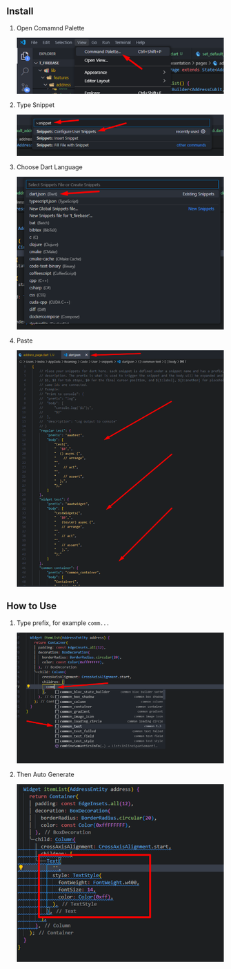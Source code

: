 ## Install

1. Open Comamnd Palette

   ![i1](ss/command_palette.png)

2. Type Snippet

   ![i2](ss/type_snippet.png)

3. Choose Dart Language

   ![i3](ss/choose_dart.png)

4. Paste

   ![i4](ss/paste.png)

## How to Use

1. Type prefix, for example `comm...`

   ![h1](ss/type_comm.png)

2. Then Auto Generate

   ![h2](ss/text_generate.png)
